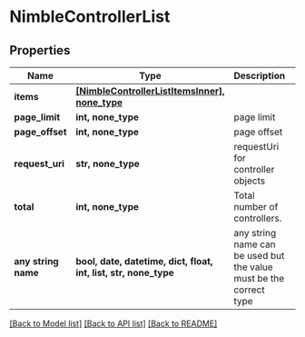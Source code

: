# NimbleControllerList


## Properties
Name | Type | Description | Notes
------------ | ------------- | ------------- | -------------
**items** | [**[NimbleControllerListItemsInner], none_type**](NimbleControllerListItemsInner.md) |  | [optional] 
**page_limit** | **int, none_type** | page limit | [optional] 
**page_offset** | **int, none_type** | page offset | [optional] 
**request_uri** | **str, none_type** | requestUri for controller objects | [optional] 
**total** | **int, none_type** | Total number of controllers. | [optional] 
**any string name** | **bool, date, datetime, dict, float, int, list, str, none_type** | any string name can be used but the value must be the correct type | [optional]

[[Back to Model list]](../README.md#documentation-for-models) [[Back to API list]](../README.md#documentation-for-api-endpoints) [[Back to README]](../README.md)


